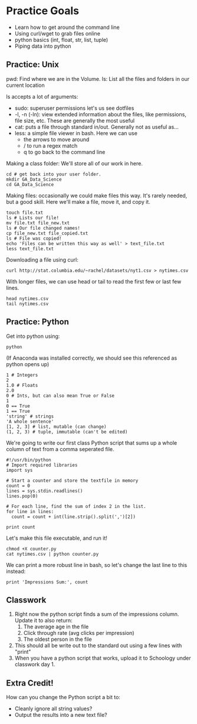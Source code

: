 # Practice Goals
* Learn how to get around the command line
* Using curl/wget to grab files online
* python basics (int, float, str, list, tuple)
* Piping data into python


## Practice: Unix
pwd: Find where we are in the Volume.
ls: List all the files and folders in our current location

ls accepts a lot of arguments:

* sudo: superuser permissions let's us see dotfiles
* -l, -n (-ln): view extended information about the files, like permissions, file size, etc. These are generally the most useful
* cat: puts a file through standard in/out. Generally not as useful as...
* less: a simple file viewer in bash. Here we can use
    * the arrows to move around
    * / to run a regex match
    * q to go back to the command line

Making a class folder: We'll store all of our work in here.

    cd # get back into your user folder.
    mkdir GA_Data_Science
    cd GA_Data_Science
    
Making files: occasionally we could make files this way. It's rarely needed, but a good skill. Here we'll make a file, move it, and copy it.

    touch file.txt
    ls # Lists our file!
    mv file.txt file_new.txt
    ls # Our file changed names!
    cp file_new.txt file_copied.txt
    ls # File was copied!
    echo 'Files can be written this way as well' > text_file.txt
    less text_file.txt


Downloading a file using curl:

    curl http://stat.columbia.edu/~rachel/datasets/nyt1.csv > nytimes.csv 

With longer files, we can use head or tail to read the first few or last few lines.

    head nytimes.csv
    tail nytimes.csv
    
## Practice: Python
Get into python using:

    python
    
(If Anaconda was installed correctly, we should see this referenced as python opens up)

    1 # Integers
    2
    1.0 # Floats
    2.0
    0 # Ints, but can also mean True or False
    1
    0 == True
    1 == True
    'string' # strings
    'A whole sentence'
    [1, 2, 3] # list, mutable (can change)
    (1, 2, 3) # tuple, immutable (can't be edited)
    
We're going to write our first class Python script that sums up a whole column of text from a comma seperated file.

    #!/usr/bin/python
    # Import required libraries
    import sys

    # Start a counter and store the textfile in memory
    count = 0
    lines = sys.stdin.readlines()
    lines.pop(0)

    # For each line, find the sum of index 2 in the list.
    for line in lines:
      count = count + int(line.strip().split(',')[2])

    print count
    
Let's make this file executable, and run it!

    chmod +X counter.py
    cat nytimes.csv | python counter.py

We can print a more robust line in bash, so let's change the last line to this instead:

    print 'Impressions Sum:', count

## Classwork

1. Right now the python script finds a sum of the impressions column. Update it to also return:
    1. The average age in the file
    2. Click through rate (avg clicks per impression)
    3. The oldest person in the file
2. This should all be write out to the standard out using a few lines with "print"
3. When you have a python script that works, upload it to Schoology under classwork day 1.

## Extra Credit!
How can you change the Python script a bit to:

* Cleanly ignore all string values?
* Output the results into a new text file?
